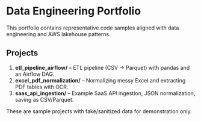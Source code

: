# Data Engineering Portfolio

This portfolio contains representative code samples aligned with data engineering and AWS lakehouse patterns.

## Projects
1. **etl_pipeline_airflow/** – ETL pipeline (CSV -> Parquet) with pandas and an Airflow DAG.
2. **excel_pdf_normalization/** – Normalizing messy Excel and extracting PDF tables with OCR.
3. **saas_api_ingestion/** – Example SaaS API ingestion, JSON normalization, saving as CSV/Parquet.

These are sample projects with fake/sanitized data for demonstration only.
